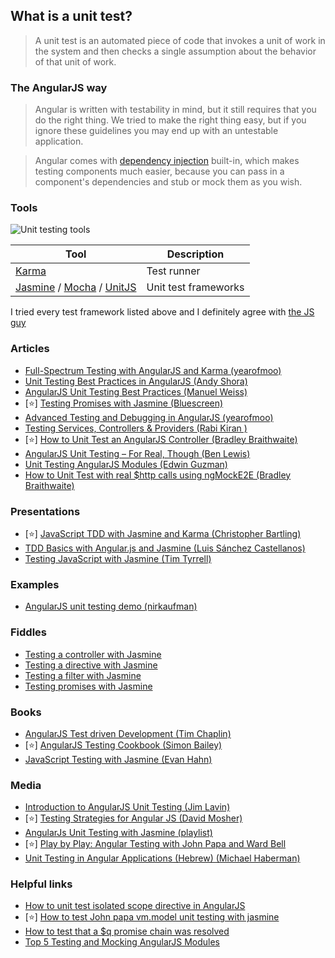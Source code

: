 ## What is a unit test?
> A unit test is an automated piece of code that invokes a unit of work in the system and then checks a single assumption about the behavior of that unit of work.

### The AngularJS way
> Angular is written with testability in mind, but it still requires that you do the right thing. We tried to make the right thing easy, but if you ignore these guidelines you may end up with an untestable application.

> Angular comes with [dependency injection](https://docs.angularjs.org/guide/di) built-in, which makes testing components much easier, because you can pass in a component's dependencies and stub or mock them as you wish.

### Tools

![Unit testing tools](http://i62.tinypic.com/2cdtqfa.png)

Tool         | Description
------------ | -------------
[Karma](http://karma-runner.github.io/0.12/index.html) | Test runner
[Jasmine](http://jasmine.github.io/) / [Mocha](http://mochajs.org/) / [UnitJS](http://unitjs.com/)| Unit test frameworks

I tried every test framework listed above and I definitely agree with [the JS guy](http://thejsguy.com/2015/01/12/jasmine-vs-mocha-chai-and-sinon.html)

### Articles
* [Full-Spectrum Testing with AngularJS and Karma (yearofmoo)](http://www.yearofmoo.com/2013/01/full-spectrum-testing-with-angularjs-and-karma.html)
* [Unit Testing Best Practices in AngularJS (Andy Shora)](http://andyshora.com/unit-testing-best-practices-angularjs.html)
* [AngularJS Unit Testing Best Practices (Manuel Weiss)](https://blog.codeship.com/angularjs-tdd/)
* [:star:] [Testing Promises with Jasmine (Bluescreen)](http://ng-learn.org/2014/08/Testing_Promises_with_Jasmine/)
* [Advanced Testing and Debugging in AngularJS (yearofmoo)](http://www.yearofmoo.com/2013/09/advanced-testing-and-debugging-in-angularjs.html)
* [Testing Services, Controllers & Providers (Rabi Kiran )](http://www.sitepoint.com/unit-testing-angularjs-services-controllers-providers/)
* [:star:] [How to Unit Test an AngularJS Controller (Bradley Braithwaite)](http://www.bradoncode.com/blog/2015/05/17/angularjs-testing-controller/)
* [AngularJS Unit Testing – For Real, Though (Ben Lewis)](https://quickleft.com/blog/angularjs-unit-testing-for-real-though/)
* [Unit Testing AngularJS Modules (Edwin Guzman)](http://www.nypl.org/blog/2015/07/14/unit-testing-angular-js)
* [How to Unit Test with real $http calls using ngMockE2E (Bradley Braithwaite)](http://www.bradoncode.com/blog/2015/06/16/unit-test-http-ngmock-passthrough/)

### Presentations
* [:star:] [JavaScript TDD with Jasmine and Karma (Christopher Bartling)](http://www.slideshare.net/cebartling/javascript-tdd-with-jasmine-and-karma)
* [TDD Basics with Angular.js and Jasmine (Luis Sánchez Castellanos)](http://www.slideshare.net/iquark/tdd-basics-with-angular-and-jasmine)
* [Testing JavaScript with Jasmine (Tim Tyrrell)](http://www.slideshare.net/timtyrrell/testing-javascript-with-jasmine-8998985)

### Examples
* [AngularJS unit testing demo (nirkaufman)](https://github.com/nirkaufman/angularjs-unit-testing-demo)

### Fiddles
* [Testing a controller with Jasmine](http://jsfiddle.net/eitanp461/XrJMr/)
* [Testing a directive with Jasmine](http://jsfiddle.net/eitanp461/wFFet/)
* [Testing a filter with Jasmine](http://jsfiddle.net/eitanp461/E64Se/)
* [Testing promises with Jasmine](http://jsfiddle.net/eitanp461/vjJmY/)

### Books
* [AngularJS Test driven Development (Tim Chaplin)](http://www.amazon.com/AngularJS-Test-driven-Development-Tim-Chaplin/dp/1784398837)
* [:star:] [AngularJS Testing Cookbook (Simon Bailey)](http://www.amazon.com/Angu/larJS-Testing-Cookbook-Simon-Bailey/dp/1783983744)
* [JavaScript Testing with Jasmine (Evan Hahn)](http://www.amazon.com/JavaScript-Testing-Jasmine-Behavior-Driven-Development/dp/1449356370)

### Media
* [Introduction to AngularJS Unit Testing (Jim Lavin)](https://www.youtube.com/watch?v=UDB-jm8MWro)
* [:star:] [Testing Strategies for Angular JS (David Mosher)](https://www.youtube.com/watch?v=UYVcY9EJcRs)
* [AngularJs Unit Testing with Jasmine (playlist)](https://www.youtube.com/playlist?list=PLw5h0DiJ-9PDbh2i6knU4FybWA63PPbVi)
* [:star:] [Play by Play: Angular Testing with John Papa and Ward Bell](http://www.pluralsight.com/courses/play-by-play-angular-testing-papa-bell)
* [Unit Testing in Angular Applications (Hebrew) (Michael Haberman)](https://www.youtube.com/watch?v=k4uJRkZi-6c)

### Helpful links
* [How to unit test isolated scope directive in AngularJS](http://stackoverflow.com/questions/17371836/how-to-unit-test-isolated-scope-directive-in-angularjs)
* [:star:] [How to test John papa vm.model unit testing with jasmine](http://stackoverflow.com/questions/28456747/how-to-test-john-papa-vm-model-unit-testing-with-jasmine)
* [How to test that a $q promise chain was resolved](http://stackoverflow.com/questions/31229875/angular-jasmine-how-to-test-that-a-q-promise-chain-was-resolved)
* [Top 5 Testing and Mocking AngularJS Modules](http://angularjs4u.com/testing-and-mocking/top-5-testing-mocking-angularjs-modules/)
